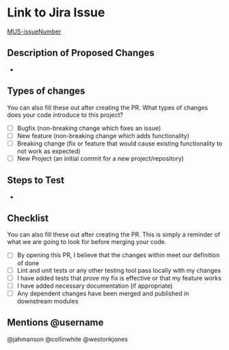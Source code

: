 
# Link to Jira Issue

[MUS-issueNumber](issue_link)

## Description of Proposed Changes

-

## Types of changes

You can also fill these out after creating the PR. What types of changes does your code introduce to this project?

- [ ] Bugfix (non-breaking change which fixes an issue)
- [ ] New feature (non-breaking change which adds functionality)
- [ ] Breaking change (fix or feature that would cause existing functionality to not work as expected)
- [ ] New Project (an initial commit for a new project/repository)

## Steps to Test

-

## Checklist

You can also fill these out after creating the PR. This is simply a reminder of what we are going to look for before merging your code.

- [ ] By opening this PR, I believe that the changes within meet our definition of done
- [ ] Lint and unit tests or any other testing tool pass locally with my changes
- [ ] I have added tests that prove my fix is effective or that my feature works
- [ ] I have added necessary documentation (if appropriate)
- [ ] Any dependent changes have been merged and published in downstream modules

## Mentions @username

@jahmanson @collinwhite @westonkjones
